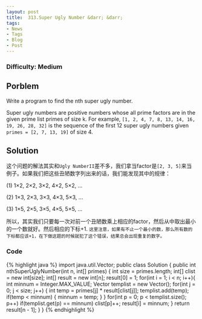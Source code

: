 ```yaml
---
layout: post
title:  313.Super Ugly Number &darr; &darr;
tags:
- News
- Tags
- Blog
- Post
---
```

### Difficulty: Medium

## Porblem

Write a program to find the nth super ugly number.

Super ugly numbers are positive numbers whose all prime factors are in the given prime list primes of size k. For example, ```[1, 2, 4, 7, 8, 13, 14, 16, 19, 26, 28, 32]``` is the sequence of the first 12 super ugly numbers given ```primes = [2, 7, 13, 19]``` of size 4.

## Solution

这个问题的解法其实和```Ugly NumberII```差不多，我们拿当factor是```[2, 3, 5]```来当例子。如果我们把这些丑陋数字列出来的话，我们能发现其中的规律：

(1) 1×2, 2×2, 3×2, 4×2, 5×2, …

(2) 1×3, 2×3, 3×3, 4×3, 5×3, …

(3) 1×5, 2×5, 3×5, 4×5, 5×5, …

所以，其实我们只要每一次对前一个丑陋数乘上相应的factor，然后从中取出最小的一个数就好。然后相应的下标+1. ```这里注意，如果有不止一个最小的数，那么所有数的下标都应该+1，在下做这题的时候就犯了这个错误，结果总会出现重复的数字。```

### Code

{% highlight java %}
import java.util.Vector;
public class Solution {
    public int nthSuperUglyNumber(int n, int[] primes) {
        int size = primes.length;
        int[] clist = new int[size];
        int[] result = new int[n];
        result[0] = 1;
        for(int i = 1; i < n; i++){
            int minnum = Integer.MAX_VALUE;
            Vector<Integer> templist = new Vector<Integer>();
            for(int j = 0; j < size; j++) {
                int temp = primes[j] * result[clist[j]];
                templist.add(temp);
                if(temp < minnum) {
                    minnum = temp;
                }
            }
            for(int p = 0; p < templist.size(); p++)
                if(templist.get(p) == minnum)
                    clist[p]++;
            result[i] = minnum;
        }
        return result[n - 1];
    }
}
{% endhighlight %}
